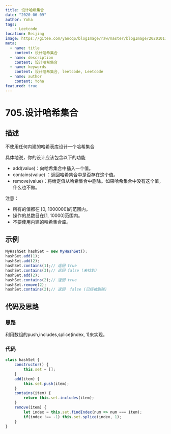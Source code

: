 ```yaml
---
title: 设计哈希集合
date: "2020-06-09"
author: Yoha
tags:
    - Leetcode
location: Beijing
image: https://gitee.com/yancqS/blogImage/raw/master/blogImage/20201017151542.jpeg
meta:
  - name: title
    content: 设计哈希集合
  - name: description
    content: 设计哈希集合
  - name: keywords
    content: 设计哈希集合, leetcode, Leetcode
  - name: author
    content: Yoha
featured: true
---
```

# 705.设计哈希集合

## 描述

不使用任何内建的哈希表库设计一个哈希集合

具体地说，你的设计应该包含以下的功能

- add(value)：向哈希集合中插入一个值。
- contains(value) ：返回哈希集合中是否存在这个值。
- remove(value)：将给定值从哈希集合中删除。如果哈希集合中没有这个值，什么也不做。

注意：

- 所有的值都在 [0, 1000000]的范围内。
- 操作的总数目在[1, 10000]范围内。
- 不要使用内建的哈希集合库。

## 示例

```javascript
MyHashSet hashSet = new MyHashSet();
hashSet.add(1);
hashSet.add(2);
hashSet.contains(1);// 返回 true
hashSet.contains(3);// 返回 false (未找到)
hashSet.add(2);
hashSet.contains(2);// 返回 true
hashSet.remove(2);
hashSet.contains(2);// 返回  false (已经被删除)
```

## 代码及思路

### 思路

利用数组的push,includes,splice(index, 1)来实现。

### 代码

```javascript
class hashSet {
    constructor() {
        this.set = [];
    }
    add(item) {
        this.set.push(item);
    }
    contains(item) {
        return this.set.includes(item);
    }
    remove(item) {
        let index = this.set.findIndex(num => num === item);
        if(index !== -1) this.set.splice(index, 1);
    }
}
```


<comment />